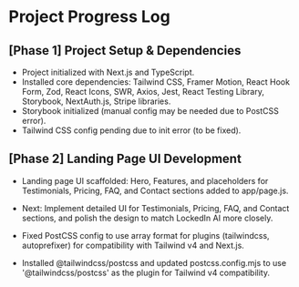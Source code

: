 # Project Progress Log

## [Phase 1] Project Setup & Dependencies

- Project initialized with Next.js and TypeScript.
- Installed core dependencies: Tailwind CSS, Framer Motion, React Hook Form, Zod, React Icons, SWR, Axios, Jest, React Testing Library, Storybook, NextAuth.js, Stripe libraries.
- Storybook initialized (manual config may be needed due to PostCSS error).
- Tailwind CSS config pending due to init error (to be fixed).

## [Phase 2] Landing Page UI Development

- Landing page UI scaffolded: Hero, Features, and placeholders for Testimonials, Pricing, FAQ, and Contact sections added to app/page.js.
- Next: Implement detailed UI for Testimonials, Pricing, FAQ, and Contact sections, and polish the design to match LockedIn AI more closely.

- Fixed PostCSS config to use array format for plugins (tailwindcss, autoprefixer) for compatibility with Tailwind v4 and Next.js.
- Installed @tailwindcss/postcss and updated postcss.config.mjs to use '@tailwindcss/postcss' as the plugin for Tailwind v4 compatibility.
